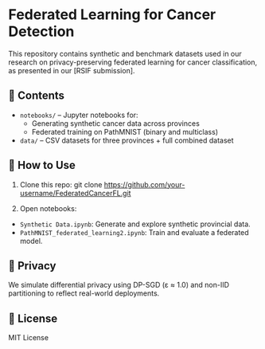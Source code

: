 # Federated Learning for Cancer Detection

This repository contains synthetic and benchmark datasets used in our research on privacy-preserving federated learning for cancer classification, as presented in our [RSIF submission].

## 📂 Contents

- `notebooks/` – Jupyter notebooks for:
  - Generating synthetic cancer data across provinces
  - Federated training on PathMNIST (binary and multiclass)
- `data/` – CSV datasets for three provinces + full combined dataset

## 🚀 How to Use

1. Clone this repo:
git clone https://github.com/your-username/FederatedCancerFL.git

2. Open notebooks:
- `Synthetic Data.ipynb`: Generate and explore synthetic provincial data.
- `PathMNIST_federated_learning2.ipynb`: Train and evaluate a federated model.

## 🔐 Privacy

We simulate differential privacy using DP-SGD (ε ≈ 1.0) and non-IID partitioning to reflect real-world deployments.

## 📜 License

MIT License
